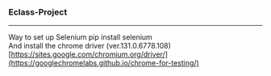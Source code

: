 ### Eclass-Project
---
Way to set up Selenium
pip install selenium
<br>And install the chrome driver (ver.131.0.6778.108)<br>
[https://sites.google.com/chromium.org/driver/](https://googlechromelabs.github.io/chrome-for-testing/)
